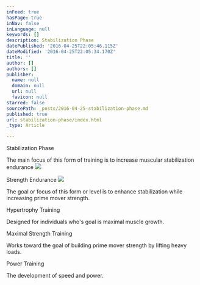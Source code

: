 ```yaml
---
inFeed: true
hasPage: true
inNav: false
inLanguage: null
keywords: []
description: Stabilization Phase
datePublished: '2016-04-25T22:05:46.115Z'
dateModified: '2016-04-25T22:05:34.170Z'
title: ''
author: []
authors: []
publisher:
  name: null
  domain: null
  url: null
  favicon: null
starred: false
sourcePath: _posts/2016-04-25-stabilization-phase.md
published: true
url: stabilization-phase/index.html
_type: Article

---
```

Stabilization Phase

The main focus of this form of training is to increase muscular stabilization endurance
![](https://the-grid-user-content.s3-us-west-2.amazonaws.com/99bfc41e-dfda-45b0-ba08-d9eec750abeb.jpg)

Strength Endurance
![](https://the-grid-user-content.s3-us-west-2.amazonaws.com/79ac3cc5-31e5-49c2-90d0-3c261edb89c7.jpg)

The goal or focus of this form or level is to enhance stabilization while increasing prime mover strength. 

Hypertrophy Training 

Designed for individuals who's goal is maximal muscle growth.

Maximal Strength Training 

Works toward the goal of building prime mover strength by lifting heavy loads.

Power Training 

The development of speed and power.